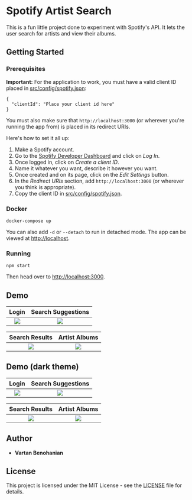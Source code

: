 # Spotify Artist Search

This is a fun little project done to experiment with Spotify's API. It lets the user search for artists and view their albums.

## Getting Started

### Prerequisites

**Important:** For the application to work, you must have a valid client ID placed in [src/config/spotify.json](src/config/spotify.json):

```
{
  "clientId": "Place your client id here"
}
```

You must also make sure that `http://localhost:3000` (or wherever you're running the app from) is placed in its redirect URIs.

Here's how to set it all up:

1. Make a Spotify account.
2. Go to the [Spotify Developer Dashboard](https://developer.spotify.com/dashboard/) and click on _Log In_.
3. Once logged in, click on _Create a client ID_.
4. Name it whatever you want, describe it however you want.
5. Once created and on its page, click on the _Edit Settings_ button.
6. In the _Redirect URIs_ section, add `http://localhost:3000` (or wherever you think is appropriate).
7. Copy the client ID in [src/config/spotify.json](src/config/spotify.json).

### Docker

```
docker-compose up
```

You can also add `-d` or `--detach` to run in detached mode. The app can be viewed at [http://localhost](http://localhost).

### Running

```
npm start
```

Then head over to [http://localhost:3000](http://localhost:3000).

## Demo

Login                      | Search Suggestions
:-------------------------:|:-------------------------:
![](https://user-images.githubusercontent.com/23425661/53997084-dfb16700-4108-11e9-9bf6-d13a19d45123.png)  |  ![](https://user-images.githubusercontent.com/23425661/53998499-ef7f7a00-410d-11e9-9b78-947531795794.png)

Search Results             | Artist Albums
:-------------------------:|:-------------------------:
![](https://user-images.githubusercontent.com/23425661/53998505-f4442e00-410d-11e9-8c6b-405494313f60.png)  |  ![](https://user-images.githubusercontent.com/23425661/53998509-f73f1e80-410d-11e9-9f16-d01865a0acd6.png)

## Demo (dark theme)

Login                      | Search Suggestions
:-------------------------:|:-------------------------:
![](https://user-images.githubusercontent.com/23425661/53996606-15ede700-4107-11e9-8f9a-38246903385f.png)  |  ![](https://user-images.githubusercontent.com/23425661/53998514-fd34ff80-410d-11e9-82d3-7c2679922617.png)

Search Results             | Artist Albums
:-------------------------:|:-------------------------:
![](https://user-images.githubusercontent.com/23425661/53998521-00c88680-410e-11e9-8632-5e4df64c4742.png)  |  ![](https://user-images.githubusercontent.com/23425661/53998522-032ae080-410e-11e9-8384-75ed4f16929a.png)

## Author

- **Vartan Benohanian**

## License

This project is licensed under the MIT License - see the [LICENSE](LICENSE) file for details.
